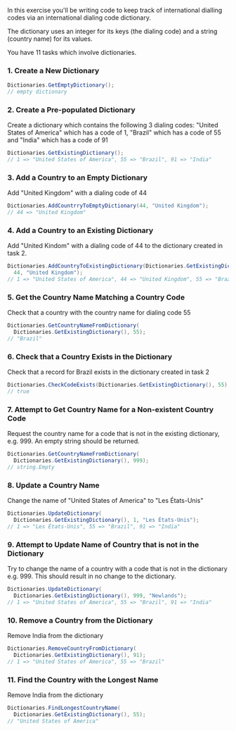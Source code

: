 In this exercise you'll be writing code to keep track of international dialling codes via an international dialing code dictionary.

The dictionary uses an integer for its keys (the dialing code) and a string (country name) for its values.

You have 11 tasks which involve dictionaries.

### 1. Create a New Dictionary

```csharp
Dictionaries.GetEmptyDictionary();
// empty dictionary
```

### 2. Create a Pre-populated Dictionary

Create a dictionary which contains the following 3 dialing codes: "United States of America" which has a code of 1, "Brazil" which has a code of 55 and "India" which has a code of 91

```csharp
Dictionaries.GetExistingDictionary();
// 1 => "United States of America", 55 => "Brazil", 91 => "India"
```

### 3. Add a Country to an Empty Dictionary

Add "United Kingdom" with a dialing code of 44 

```csharp
Dictionaries.AddCountrryToEmptyDictionary(44, "United Kingdom");
// 44 => "United Kingdom"
```

### 4. Add a Country to an Existing Dictionary

Add "United Kindom" with a dialing code of 44 to the dictionary created in task 2.

```csharp
Dictionaries.AddCountryToExistingDictionary(Dictionaries.GetExistingDictionary,
  44, "United Kingdom");
// 1 => "United States of America", 44 => "United Kingdom", 55 => "Brazil", 91 => "India"
```

### 5. Get the Country Name Matching a Country Code

Check that a country with the country name for dialing code 55

```csharp
Dictionaries.GetCountryNameFromDictionary(
  Dictionaries.GetExistingDictionary(), 55);
// "Brazil"
```

### 6. Check that a Country Exists in the Dictionary

Check that a record for Brazil exists in the dictionary created in task 2

```csharp
Dictionaries.CheckCodeExists(Dictionaries.GetExistingDictionary(), 55);
// true
```

### 7. Attempt to Get Country Name for a Non-existent Country Code

Request the country name for a code that is not in the existing dictionary, e.g. 999.  An empty string should be returned.

```csharp
Dictionaries.GetCountryNameFromDictionary(
  Dictionaries.GetExistingDictionary(), 999);
// string.Empty
```

### 8. Update a Country Name

Change the name of "United States of America" to "Les États-Unis"

```csharp
Dictionaries.UpdateDictionary(
  Dictionaries.GetExistingDictionary(), 1, "Les États-Unis");
// 1 => "Les États-Unis", 55 => "Brazil", 91 => "India"
```

### 9. Attempt to Update Name of Country that is not in the Dictionary

Try to change the name of a country with a code that is not in the dictionary e.g. 999.  This should result in no change to the dictionary.

```csharp
Dictionaries.UpdateDictionary(
  Dictionaries.GetExistingDictionary(), 999, "Newlands");
// 1 => "United States of America", 55 => "Brazil", 91 => "India"
```

### 10. Remove a Country from the Dictionary

Remove India from the dictionary

```csharp
Dictionaries.RemoveCountryFromDictionary(
  Dictionaries.GetExistingDictionary(), 91);
// 1 => "United States of America", 55 => "Brazil"
```

### 11. Find the Country with the Longest Name

Remove India from the dictionary

```csharp
Dictionaries.FindLongestCountryName(
  Dictionaries.GetExistingDictionary(), 55);
// "United States of America"
```
